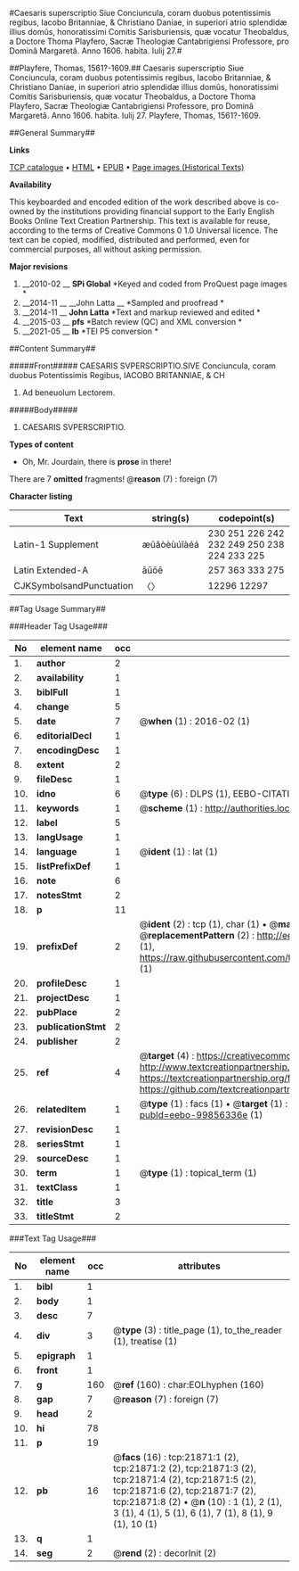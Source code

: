 #Caesaris superscriptio Siue Conciuncula, coram duobus potentissimis regibus, Iacobo Britanniae, & Christiano Daniae, in superiori atrio splendidæ illius domûs, honoratissimi Comitis Sarisburiensis, quæ vocatur Theobaldus, a Doctore Thoma Playfero, Sacræ Theologiæ Cantabrigiensi Professore, pro Dominâ Margaretâ. Anno 1606. habita. Iulij 27.#

##Playfere, Thomas, 1561?-1609.##
Caesaris superscriptio Siue Conciuncula, coram duobus potentissimis regibus, Iacobo Britanniae, & Christiano Daniae, in superiori atrio splendidæ illius domûs, honoratissimi Comitis Sarisburiensis, quæ vocatur Theobaldus, a Doctore Thoma Playfero, Sacræ Theologiæ Cantabrigiensi Professore, pro Dominâ Margaretâ. Anno 1606. habita. Iulij 27.
Playfere, Thomas, 1561?-1609.

##General Summary##

**Links**

[TCP catalogue](http://www.ota.ox.ac.uk/tcp/)  • 
[HTML](http://tei.it.ox.ac.uk/tcp/Texts-HTML/free/A09/A09748.html)  • 
[EPUB](http://tei.it.ox.ac.uk/tcp/Texts-EPUB/free/A09/A09748.epub) • 
[Page images (Historical Texts)](https://historicaltexts.jisc.ac.uk/eebo-99856336e)

**Availability**

This keyboarded and encoded edition of the work described above is co-owned by the
    institutions providing financial support to the Early English Books Online Text Creation
    Partnership. This text is available for reuse, according to the terms of  Creative Commons 0 1.0 Universal
    licence. The text can be copied, modified, distributed and performed, even for commercial
    purposes, all without asking permission.

**Major revisions**

1. __2010-02 __ __SPi Global__ *Keyed and coded from ProQuest page images *
1. __2014-11 __ __John Latta __ *Sampled and proofread *
1. __2014-11 __ __John Latta__ *Text and markup reviewed and edited *
1. __2015-03 __ __pfs__ *Batch review (QC) and XML conversion *
1. __2021-05 __ __lb__ *TEI P5 conversion *

##Content Summary##

#####Front#####
CAESARIS SVPERSCRIPTIO.SIVE Conciuncula, coram duobus Potentissimis Regibus, IACOBO BRITANNIAE, & CH
1. Ad beneuolum Lectorem.

#####Body#####

1. CAESARIS SVPERSCRIPTIO.

**Types of content**

  * Oh, Mr. Jourdain, there is **prose** in there!

There are 7 **omitted** fragments! 
 @__reason__ (7) : foreign (7)

**Character listing**


|Text|string(s)|codepoint(s)|
|---|---|---|
|Latin-1 Supplement|æûâòèùúîàéá|230 251 226 242 232 249 250 238 224 233 225|
|Latin Extended-A|āūōē|257 363 333 275|
|CJKSymbolsandPunctuation|〈〉|12296 12297|

##Tag Usage Summary##

###Header Tag Usage###

|No|element name|occ|attributes|
|---|---|---|---|
|1.|__author__|2||
|2.|__availability__|1||
|3.|__biblFull__|1||
|4.|__change__|5||
|5.|__date__|7| @__when__ (1) : 2016-02 (1)|
|6.|__editorialDecl__|1||
|7.|__encodingDesc__|1||
|8.|__extent__|2||
|9.|__fileDesc__|1||
|10.|__idno__|6| @__type__ (6) : DLPS (1), EEBO-CITATION (1), VID (1), EEBO-PROQUEST (1), STC (2)|
|11.|__keywords__|1| @__scheme__ (1) : http://authorities.loc.gov/ (1)|
|12.|__label__|5||
|13.|__langUsage__|1||
|14.|__language__|1| @__ident__ (1) : lat (1)|
|15.|__listPrefixDef__|1||
|16.|__note__|6||
|17.|__notesStmt__|2||
|18.|__p__|11||
|19.|__prefixDef__|2| @__ident__ (2) : tcp (1), char (1)  •  @__matchPattern__ (2) : ([0-9\-]+):([0-9IVX]+) (1), (.+) (1)  •  @__replacementPattern__ (2) : http://eebo.chadwyck.com/downloadtiff?vid=$1&page=$2 (1), https://raw.githubusercontent.com/textcreationpartnership/Texts/master/tcpchars.xml#$1 (1)|
|20.|__profileDesc__|1||
|21.|__projectDesc__|1||
|22.|__pubPlace__|2||
|23.|__publicationStmt__|2||
|24.|__publisher__|2||
|25.|__ref__|4| @__target__ (4) : https://creativecommons.org/publicdomain/zero/1.0/ (1), http://www.textcreationpartnership.org/docs/. (1), https://textcreationpartnership.org/faq/#faq05 (1), https://github.com/textcreationpartnership (1)|
|26.|__relatedItem__|1| @__type__ (1) : facs (1)  •  @__target__ (1) : https://data.historicaltexts.jisc.ac.uk/view?pubId=eebo-99856336e (1)|
|27.|__revisionDesc__|1||
|28.|__seriesStmt__|1||
|29.|__sourceDesc__|1||
|30.|__term__|1| @__type__ (1) : topical_term (1)|
|31.|__textClass__|1||
|32.|__title__|3||
|33.|__titleStmt__|2||


###Text Tag Usage###

|No|element name|occ|attributes|
|---|---|---|---|
|1.|__bibl__|1||
|2.|__body__|1||
|3.|__desc__|7||
|4.|__div__|3| @__type__ (3) : title_page (1), to_the_reader (1), treatise (1)|
|5.|__epigraph__|1||
|6.|__front__|1||
|7.|__g__|160| @__ref__ (160) : char:EOLhyphen (160)|
|8.|__gap__|7| @__reason__ (7) : foreign (7)|
|9.|__head__|2||
|10.|__hi__|78||
|11.|__p__|19||
|12.|__pb__|16| @__facs__ (16) : tcp:21871:1 (2), tcp:21871:2 (2), tcp:21871:3 (2), tcp:21871:4 (2), tcp:21871:5 (2), tcp:21871:6 (2), tcp:21871:7 (2), tcp:21871:8 (2)  •  @__n__ (10) : 1 (1), 2 (1), 3 (1), 4 (1), 5 (1), 6 (1), 7 (1), 8 (1), 9 (1), 10 (1)|
|13.|__q__|1||
|14.|__seg__|2| @__rend__ (2) : decorInit (2)|
